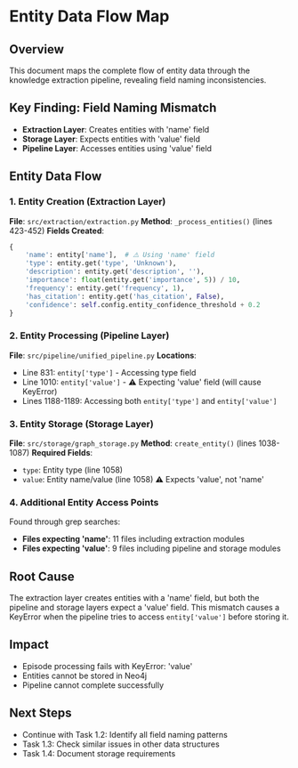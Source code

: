 # Entity Data Flow Map

## Overview
This document maps the complete flow of entity data through the knowledge extraction pipeline, revealing field naming inconsistencies.

## Key Finding: Field Naming Mismatch
- **Extraction Layer**: Creates entities with 'name' field
- **Storage Layer**: Expects entities with 'value' field
- **Pipeline Layer**: Accesses entities using 'value' field

## Entity Data Flow

### 1. Entity Creation (Extraction Layer)
**File**: `src/extraction/extraction.py`
**Method**: `_process_entities()` (lines 423-452)
**Fields Created**:
```python
{
    'name': entity['name'],  # ⚠️ Using 'name' field
    'type': entity.get('type', 'Unknown'),
    'description': entity.get('description', ''),
    'importance': float(entity.get('importance', 5)) / 10,
    'frequency': entity.get('frequency', 1),
    'has_citation': entity.get('has_citation', False),
    'confidence': self.config.entity_confidence_threshold + 0.2
}
```

### 2. Entity Processing (Pipeline Layer)
**File**: `src/pipeline/unified_pipeline.py`
**Locations**:
- Line 831: `entity['type']` - Accessing type field
- Line 1010: `entity['value']` - ⚠️ Expecting 'value' field (will cause KeyError)
- Lines 1188-1189: Accessing both `entity['type']` and `entity['value']`

### 3. Entity Storage (Storage Layer)
**File**: `src/storage/graph_storage.py`
**Method**: `create_entity()` (lines 1038-1087)
**Required Fields**:
- `type`: Entity type (line 1058)
- `value`: Entity name/value (line 1058) ⚠️ Expects 'value', not 'name'

### 4. Additional Entity Access Points
Found through grep searches:
- **Files expecting 'name'**: 11 files including extraction modules
- **Files expecting 'value'**: 9 files including pipeline and storage modules

## Root Cause
The extraction layer creates entities with a 'name' field, but both the pipeline and storage layers expect a 'value' field. This mismatch causes a KeyError when the pipeline tries to access `entity['value']` before storing it.

## Impact
- Episode processing fails with KeyError: 'value'
- Entities cannot be stored in Neo4j
- Pipeline cannot complete successfully

## Next Steps
- Continue with Task 1.2: Identify all field naming patterns
- Task 1.3: Check similar issues in other data structures
- Task 1.4: Document storage requirements